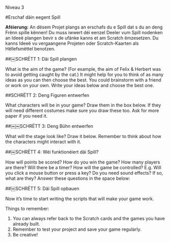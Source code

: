 Niveau 3

#Erschaf däin eegent Spill

__Aféierung:__
An dësem Projet plangs an erschafs du e Spill dat s du an deng Frënn spille kënnen! Du muss iwwert déi eenzel Deeler vum Spill nodenken an Ideeë plangen bevir s de ufänke kanns et am Scratch ëmzesetzen. Du kanns Ideeë vu vergaangene Projeten oder Scratch-Kaarten als Hëllefsmëttel benotzen.

##￼SCHRËTT 1: Däi Spill plangen

What is the aim of the game? (For example, the aim of Felix & Herbert was to avoid getting caught by the cat.) It might help for you to think of as many ideas as you can then choose the best. You could brainstorm with a friend or work on your own. Write your ideas below and choose the best one.

##SCHRËTT 2: Deng Figuren entwerfen

What characters will be in your game? Draw them in the box below. If they will need different costumes make sure you draw these too. Ask for more paper if you need it.

##￼￼SCHRËTT 3: Deng Bühn entwerfen

What will the stage look like? Draw it below. Remember to think about how
the characters might interact with it.

##￼SCHRËTT 4: Wéi funktionéiert däi Spill?

How will points be scored? How do you win the game? How many players are there? Will there be a timer?
How will the game be controlled? E.g. Will you click a mouse button or press a key? Do you need sound effects? If so, what are they?
Answer these questions in the space below:

##￼SCHRËTT 5: Däi Spill opbauen

Now it’s time to start writing the scripts that will make your game work.

Things to remember:

1. You can always refer back to the Scratch cards and the games you have already built.
2. Remember to test your project and save your game regularly. 
3. Be creative!